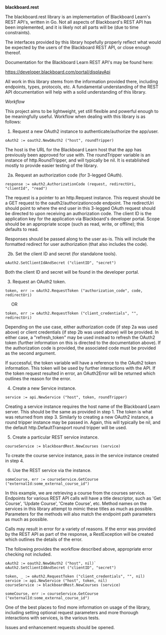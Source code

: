 **blackboard.rest**

The blackboard.rest library is an implementation of Blackboard Learn's REST
API's, written in Go.  Not all aspects of Blackboard's REST API has been
implemented, and it is likely not all parts will be (due to time constraints).

The interfaces provided by this library hopefully properly reflect what would
be expected by the users of the Blackboard REST API, or close enough thereof.

Documentation for the Blackboard Learn REST API's may be found here:

https://developer.blackboard.com/portal/displayApi

All work in this library stems from the information provided there, including
endpoints, types, protocols, etc.  A fundamental understanding of the REST API
documentation will help with a solid understanding of this library.

*Workflow*

This project aims to be lightweight, yet still flexible and powerful enough to
be meaningfully useful.  Workflow when dealing with this library is as follows:

1. Request a new OAuth2 instance to authenticate/authorize the app/user.

`oAuth2 := oauth2.NewOAuth2 ("host", roundTripper)`

The host is the URL for the Blackboard Learn host that the app has previously
been approved for use with.  The roundTripper variable is an instance of
http.RoundTripper, and will typically be nil.  It is established mostly to
provide easier testing of the library.

&nbsp;&nbsp;2a. Request an authorization code (for 3-legged OAuth).

`response := oAuth2.AuthorizationCode (request, redirectUri, "clientId", "read")`

The request is a pointer to an http.Request instance.  This request should be a
GET request to the oauth2/authorizationcode endpoint.  The redirectUri should
point to where the end user in this 3-legged OAuth request should be directed to
upon receiving an authorization code.  The client ID is the application key for
the application via Blackboard's developer portal.  Scope should be an
appropriate scope (such as read, write, or offline); this defaults to read.

Responses should be passed along to the user as-is.  This will include the
formatted redirect for user authorization (that also includes the code).

&nbsp;&nbsp;2b. Set the client ID and secret (for standalone tools).

`oAuth2.SetClientIdAndSecret ("clientID", "secret")`

Both the client ID and secret will be found in the developer portal.

3. Request an OAuth2 token.

`token, err := oAuth2.RequestToken ("authorization_code", code, redirectUri)`

&nbsp;&nbsp;&nbsp;&nbsp;&nbsp;OR

`token, err := oAuth2.RequestToken ("client_credentials", "", redirectUri)`

Depending on the use case, either authorization code (if step 2a was used above)
or client credentials (if step 2b was used above) will be provided.  In either
case, a "refresh_token" may be used instead to refresh the OAuth2 token (further
information on this is directed to the documentation above).  If the
authorization code is provided, the associated code must be provided as the
second argument.

If successful, the token variable will have a reference to the OAuth2 token
information.  This token will be used by further interactions with the API.
If the token request resulted in error, an OAuth2Error will be returned which
outlines the reason for the error.

4. Create a new Service instance.

`service := api.NewService ("host", token, roundTripper)`

Creating a service instance requires the host name of the Blackboard Learn
server.  This should be the same as provided in step 1.  The token is what was
returned from step 3.  Similarly to creating a new OAuth2 instance, a round
tripper instance may be passed in.  Again, this will typically be nil, and the
default http.DefaultTransport round tripper will be used.

5. Create a particular REST service instance.

`courseService := blackboardRest.NewCourses (service)`

To create the course service instance, pass in the service instance created in
step 4.

6. Use the REST service via the instance.

`someCourse, err := courseService.GetCourse ("externalId:some_external_course_id")`

In this example, we are retrieving a course from the courses service.  Endpoints
for various REST API calls will have a title descriptor, such as 'Get Course',
'Update Course', 'Create Course', etc.  Method names on the services in this
library attempt to mimic these titles as much as possible.  Parameters for the
methods will also match the endpoint path parameters as much as possible.

Calls may result in error for a variety of reasons.  If the error was provided
by the REST API as part of the response, a RestException will be created which
outlines the details of the error.

The following provides the workflow described above, appropriate error checking
not included.

```
oAuth2 := oauth2.NewOAuth2 ("host", nil)`
oAuth2.SetClientIdAndSecret ("clientID", "secret")

token, _ := oAuth2.RequestToken ("client_credentials", "", nil)
service := api.NewService ("host", token, nil)
courseService := blackboardRest.NewCourses (service)

someCourse, err := courseService.GetCourse ("externalId:some_external_course_id")
```

One of the best places to find more information on usage of the library,
including setting optional request parameters and more thorough interactions
with services, is the various tests.

Issues and enhancement requests should be opened.
